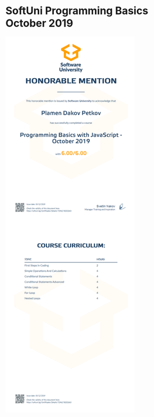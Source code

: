 # SoftUni Programming Basics October 2019

![Programming-Basics](https://github.com/PPetkov2000/Programming-Basics/blob/main/Programming%20Basics%20with%20JavaScript%20-%20October%202019%20-%20Honorable%20mention.jpeg)
